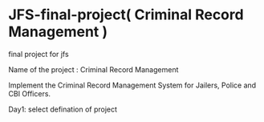 # JFS-final-project( Criminal Record Management )
final project for jfs

Name of the project : Criminal Record Management

Implement the Criminal Record Management System for
Jailers, Police and CBI Officers.

Day1: 
select defination of project
